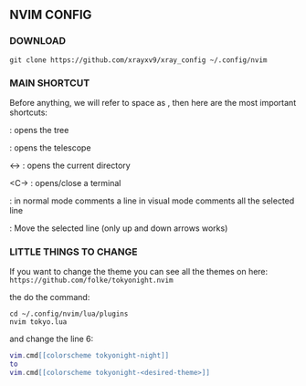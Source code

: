 ## NVIM CONFIG

### DOWNLOAD

```console
git clone https://github.com/xrayxv9/xray_config ~/.config/nvim

```

### MAIN SHORTCUT

Before anything, we will refer to space as <leader>, then
here are the most important shortcuts:

<leader e>  :   opens the tree

<leader ff> :   opens the telescope

<->         :   opens the current directory

<C-\>       :   opens/close a terminal

<C-/>       :   in normal mode comments a line
                in visual mode comments all the selected line

<Alt-arrows>:   Move the selected line (only up and down arrows works)

### LITTLE THINGS TO CHANGE

If you want to change the theme you can see all the themes on here:
```https://github.com/folke/tokyonight.nvim```

the do the command:
```console
cd ~/.config/nvim/lua/plugins
nvim tokyo.lua
```
and change the line 6:
```lua
vim.cmd[[colorscheme tokyonight-night]]
to 
vim.cmd[[colorscheme tokyonight-<desired-theme>]]
```
